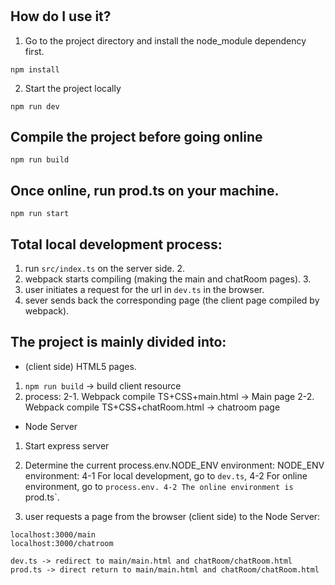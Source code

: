 # 

## How do I use it?

1. Go to the project directory and install the node_module dependency first.

```
npm install
```

2. Start the project locally

```
npm run dev
```

## Compile the project before going online

```
npm run build
```

## Once online, run prod.ts on your machine.

```
npm run start
```

## Total local development process:

1. run `src/index.ts` on the server side. 2.
2. webpack starts compiling (making the main and chatRoom pages). 3.
3. user initiates a request for the url in `dev.ts` in the browser.
4. sever sends back the corresponding page (the client page compiled by webpack).

## The project is mainly divided into:

- (client side) HTML5 pages.

1. `npm run build` -> build client resource
2. process:
   2-1. Webpack compile TS+CSS+main.html -> Main page
   2-2. Webpack compile TS+CSS+chatRoom.html -> chatroom page

- Node Server

1. Start express server
2. Determine the current process.env.NODE_ENV environment:
   NODE_ENV environment: 4-1 For local development, go to `dev.ts`, 4-2 For online environment, go to `process.env.
   4-2 The online environment is `prod.ts`.

3. user requests a page from the browser (client side) to the Node Server:

```
localhost:3000/main
localhost:3000/chatroom

dev.ts -> redirect to main/main.html and chatRoom/chatRoom.html
prod.ts -> direct return to main/main.html and chatRoom/chatRoom.html

```
